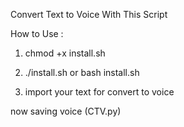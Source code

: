 
Convert Text to Voice With This Script

How to Use :

1. chmod +x install.sh

2. ./install.sh or bash install.sh

3. import your text for convert to voice

now saving voice (CTV.py)
